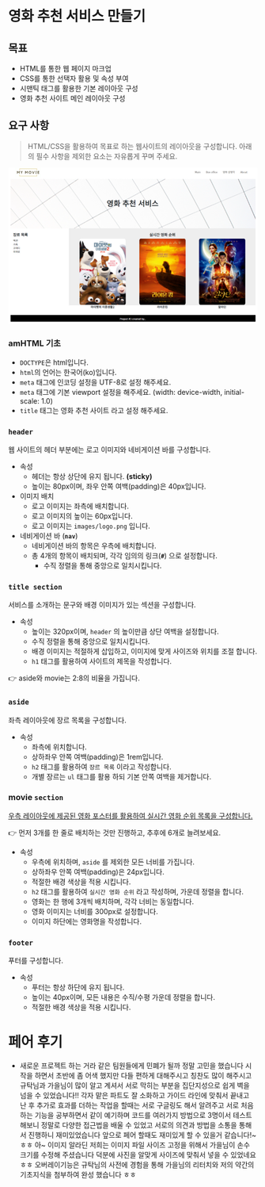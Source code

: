 # 영화 추천 서비스 만들기

## 목표

- HTML를 통한 웹 페이지 마크업
- CSS를 통한 선택자 활용 및 속성 부여
- 시맨틱 태그를 활용한 기본 레이아웃 구성
- 영화 추천 사이트 메인 레이아웃 구성

## 요구 사항

> HTML/CSS을 활용하여 목표로 하는 웹사이트의 레이아웃을 구성합니다. 아래의 필수 사항을 제외한 요소는 자유롭게 꾸며 주세요.

![image-20230127134558247](assets/image-20230127134558247.png)

### amHTML 기초

- `DOCTYPE`은 html입니다.
- `html`의 언어는 한국어(ko)입니다.
- `meta` 태그에 인코딩 설정을 UTF-8로 설정 해주세요.
- `meta` 태그에 기본 viewport 설정을 해주세요. (width: device-width, initial-scale: 1.0)
- `title` 태그는 영화 추천 사이트 라고 설정 해주세요.

### `header`

웹 사이트의 헤더 부분에는 로고 이미지와 네비게이션 바를 구성합니다.

- 속성
  - 헤더는 항상 상단에 유지 됩니다. **(sticky)**
  - 높이는 80px이며, 좌우 안쪽 여백(padding)은 40px입니다.
- 이미지 배치
  - 로고 이미지는 좌측에 배치합니다.
  - 로고 이미지의 높이는 60px입니다.
  - 로고 이미지는 `images/logo.png` 입니다.
- 네비게이션 바 (**`nav`**)
  - 네비게이션 바의 항목은 우측에 배치합니다.
  - 총 4개의 항목이 배치되며, 각각 임의의 링크(**`#`**) 으로 설정합니다.
    - 수직 정렬을 통해 중앙으로 일치시킵니다.

### `title section`

서비스를 소개하는 문구와 배경 이미지가 있는 섹션을 구성합니다.

- 속성
  - 높이는 320px이며, `header` 의 높이만큼 상단 여백을 설정합니다.
  - 수직 정렬을 통해 중앙으로 일치시킵니다.
  - 배경 이미지는 적절하게 삽입하고, 이미지에 맞게 사이즈와 위치를 조절 합니다.
  - `h1` 태그를 활용하여 사이트의 제목을 작성합니다.

<aside> 👉 aside와 movie는 2:8의 비율을 가집니다.

</aside>

### `aside`

좌측 레이아웃에 장르 목록을 구성합니다.

- 속성
  - 좌측에 위치합니다.
  - 상하좌우 안쪽 여백(padding)은 1rem입니다.
  - `h2` 태그를 활용하여 `장르 목록` 이라고 작성합니다.
  - 개별 장르는 `ul` 태그를 활용 하되 기본 안쪽 여백을 제거합니다.

### **movie `section`**

[우측 레이아웃에 제공된 영화 포스터를 활용하여 실시간 영화 순위 목록을 구성합니다.](https://www.notion.so/2dbf917b4f614ef7a6eebf02c697976b)

<aside> 👉 먼저 3개를 한 줄로 배치하는 것만 진행하고, 추후에 6개로 늘려보세요.

</aside>

- 속성
  - 우측에 위치하며, `aside` 를 제외한 모든 너비를 가집니다.
  - 상하좌우 안쪽 여백(padding)은 24px입니다.
  - 적절한 배경 색상을 적용 시킵니다.
  - `h2` 태그를 활용하여 `실시간 영화 순위` 라고 작성하며, 가운데 정렬을 합니다.
  - 영화는 한 행에 3개씩 배치하며, 각각 너비는 동일합니다.
  - 영화 이미지는 너비를 300px로 설정합니다.
  - 이미지 하단에는 영화명을 작성합니다.

### `footer`

푸터를 구성합니다.

- 속성
  - 푸터는 항상 하단에 유지 됩니다.
  - 높이는 40px이며, 모든 내용은 수직/수평 가운데 정렬을 합니다.
  - 적절한 배경 색상을 적용 시킵니다.





# 페어 후기

- 새로운 프로젝트 하는 거라 같은 팀원들에게 민폐가 될까 정말 고민을 했습니다
  시작을 하면서 초반에 좀 어색 했지만 다들 편하게 대해주시고 칭찬도 많이 해주시고
  규탁님과 가을님이 많이 알고 계셔서 서로 막히는 부분을 집단지성으로 쉽게 벽을 넘을 수
  있었습니다!!
  각자 맡은 파트도 잘 소화하고 가이드 라인에 맞춰서 끝내고 난 후 추가로 효과를 더하는
  작업을 할때는 서로 구글링도 해서 알려주고 서로 처음하는 기능을 공부하면서 같이 예기하며
  코드를 여러가지 방법으로 3명이서 테스트 해보니 정말로 다양한 접근법을 배울 수 있었고
  서로의 의견과 방법을 소통을 통해서 진행하니 재미있었습니다
  앞으로 페어 할때도 재미있게 할 수 있을거 같습니다!~ ㅎㅎ
  아~ 이미지 알라딘 저희는 이미지 파일 사이즈 고정을 위해서 가을님이 손수 크기를 수정해 주셨습니다
  덕분에 사진을 알맞게 사이즈에 맞춰서 넣을 수 있었네요 ㅎㅎ
  오버레이기능은 규탁님의 사전에 경험을 통해 가을님의 리터치와 저의 약간의 기초지식을 첨부하여 완성 했습니다 ㅎㅎ
